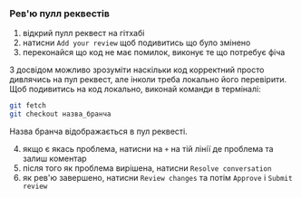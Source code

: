 ### Рев'ю пулл реквестів

1. відкрий пулл реквест на гітхабі
2. натисни `Add your review` щоб подивитись що було змінено
3. переконайся що код не має помилок, виконує те що потребує фіча

З досвідом можливо зрозуміти наскільки код корректний просто дивлячись на пул реквест, але інколи треба локально його перевірити.  
Щоб подивитись на код локально, виконай команди в терміналі:

```bash
git fetch
git checkout назва_бранча
```

Назва бранча відображається в пул реквесті.

4. якщо є якась проблема, натисни на `+` на тій лінії де проблема та залиш коментар
5. після того як проблема вирішена, натисни `Resolve conversation`
6. як рев'ю завершено, натисни `Review changes` та потім `Approve` і `Submit review`
